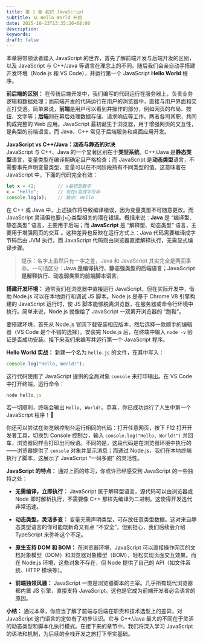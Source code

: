 ```yaml
---
title: 第 1 章 初识 JavaScript
subtitle: 从 Hello World 开始
date: 2025-10-23T13:35:26+08:00
description:
keywords:
draft: false
---
```


本章将带领读者踏入 JavaScript 的世界，首先了解前端开发与后端开发的区别，以及 JavaScript 与 C++/Java 等语言在理念上的不同。随后我们会亲自动手搭建开发环境（Node.js 和 VS Code），并运行第一个 JavaScript **Hello World** 程序。

**前后端的区别：** 在传统后端开发中，我们编写的代码运行在服务器上，负责业务逻辑和数据处理；而前端开发的代码运行在用户的浏览器中，直接与用户界面和交互打交道。简单来说，**前端**是用户可以看到并操作的部分，例如网页的布局、按钮、文字等；**后端**则在幕后处理数据存储、请求响应等工作。两者各司其职，共同构成完整的 Web 应用。JavaScript 最初诞生于浏览器，用于增强网页的交互性，是典型的前端语言。而 Java、C++ 常见于后端服务和桌面应用开发。

**JavaScript vs C++/Java：动态与静态的对决**  
JavaScript 与 C++、Java 的一个显著区别在于**类型系统**。C++/Java 是**静态类型**语言，变量类型在编译期确定且严格检查；而 JavaScript 是**动态类型**语言，不需要事先声明变量类型，变量可以在不同阶段持有不同类型的值。这意味着在 JavaScript 中，下面的代码完全有效：

```js
let x = 42;        // x最初是数字
x = "Hello";       // 现在x变成字符串
console.log(x);    // 输出: Hello
```

在 C++ 或 Java 中，上述操作将导致编译错误，因为变量类型不可随意更改。而 JavaScript 灵活但也要小心类型相关的潜在错误。概括来说：**Java** 是 “编译型、静态类型” 语言，主要用于后端；而 **JavaScript** 是 “解释型、动态类型” 语言，主要用于增强网页的交互 。这种差异也反映在运行方式上：Java 代码需要编译成字节码后由 JVM 执行，而 JavaScript 代码则由浏览器直接解释执行，无需显式编译步骤。

> 提示：名字上虽然只有一字之差，Java 和 JavaScript 其实完全是两回事 😃。一句话区分：**Java 是编译执行、静态强类型的后端语言；JavaScript 是解释执行、动态弱类型的前端脚本语言**。

**搭建开发环境：** 通常我们在浏览器中直接运行 JavaScript，但在实际开发中，借助 Node.js 可以在本地运行和调试 JS 脚本。Node.js 是基于 Chrome V8 引擎构建的 JavaScript 运行时，使 JS 脚本能够脱离浏览器，在服务器或命令行环境中执行。简单来说，Node.js 就像给了 JavaScript 一双离开浏览器的 “跑鞋”。

要搭建环境，首先从 Node.js 官网下载安装相应版本，然后选择一款顺手的编辑器（VS Code 是个不错的选择）。安装完 Node.js 后，在终端中输入 `node -v` 验证是否成功安装。接下来我们来编写并运行第一个 JavaScript 程序。

**Hello World 实战：** 新建一个名为 `hello.js` 的文件，在其中写入：

```js
console.log("Hello, World!");
```

这行代码使用了 JavaScript 提供的全局对象 `console` 来打印输出。在 VS Code 中打开终端，运行命令：

```js
node hello.js
```

若一切顺利，终端会输出 `Hello, World!`。恭喜，你已成功运行了人生中第一个 JavaScript 程序！🎉

你还可以尝试在浏览器控制台运行相同的代码：打开任意网页，按下 F12 打开开发者工具，切换到 Console 控制台，输入 `console.log("Hello, World!")` 并回车，浏览器同样会打印出问候语。不同的是，这段代码是在浏览器环境中执行的——浏览器提供了 `console` 对象并显示消息；而通过 Node.js，我们在本地终端执行了脚本，这展示了 JavaScript “一码多跑” 的灵活性。

**JavaScript 的特点：** 通过上面的练习，你或许已经感受到 JavaScript 的一些独特之处：

*   **无需编译，立即执行：** JavaScript 属于解释型语言，源代码可以由浏览器或 Node 即时解析执行，不需要像 C++ 那样先编译为二进制。这使得开发迭代非常迅速。
    
*   **动态类型，灵活多变：** 变量无需声明类型，可存放任意类型数据。这对来自静态类型语言的你可能既新奇又有点 “不安全”，但别担心，我们后续会介绍 TypeScript 来弥补这个不足。
    
*   **原生支持 DOM 和 BOM：** 在浏览器环境，JavaScript 可以直接操作网页的文档对象模型（DOM）和浏览器对象模型（BOM），轻松实现页面交互效果。而在 Node.js 环境，这些对象不存在，但 Node 提供了自己的 API（如文件系统、HTTP 模块等）。
    
*   **前端独领风骚：** JavaScript 一直是浏览器脚本的主宰。几乎所有现代浏览器都内置 JS 引擎，直接支持 JavaScript。这也是它成为前端开发者必会语言的原因。
    

**小结：** 通过本章，你应当了解了前端与后端在职责和技术选型上的差异，对 JavaScript 这门语言的定位有了初步认识。它与 C++/Java 最大的不同在于灵活的动态类型和脚本化执行模式。在接下来的章节中，我们将深入学习 JavaScript 的语法和机制，为后续的全栈开发之旅打下坚实基础。
